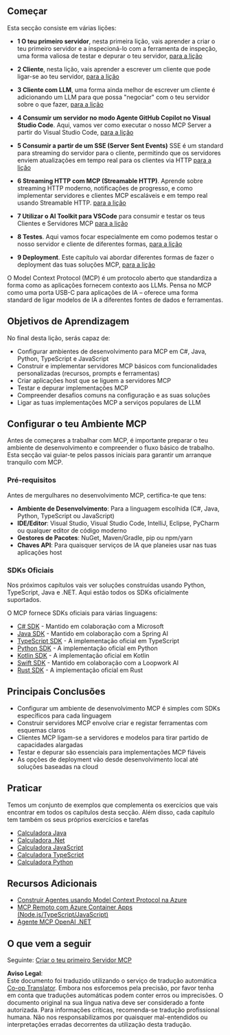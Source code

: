 <!--
CO_OP_TRANSLATOR_METADATA:
{
  "original_hash": "860935ff95d05b006d1d3323e8e3f9e8",
  "translation_date": "2025-07-13T17:15:01+00:00",
  "source_file": "03-GettingStarted/README.md",
  "language_code": "pt"
}
-->
## Começar  

Esta secção consiste em várias lições:

- **1 O teu primeiro servidor**, nesta primeira lição, vais aprender a criar o teu primeiro servidor e a inspecioná-lo com a ferramenta de inspeção, uma forma valiosa de testar e depurar o teu servidor, [para a lição](01-first-server/README.md)

- **2 Cliente**, nesta lição, vais aprender a escrever um cliente que pode ligar-se ao teu servidor, [para a lição](02-client/README.md)

- **3 Cliente com LLM**, uma forma ainda melhor de escrever um cliente é adicionando um LLM para que possa "negociar" com o teu servidor sobre o que fazer, [para a lição](03-llm-client/README.md)

- **4 Consumir um servidor no modo Agente GitHub Copilot no Visual Studio Code**. Aqui, vamos ver como executar o nosso MCP Server a partir do Visual Studio Code, [para a lição](04-vscode/README.md)

- **5 Consumir a partir de um SSE (Server Sent Events)** SSE é um standard para streaming do servidor para o cliente, permitindo que os servidores enviem atualizações em tempo real para os clientes via HTTP [para a lição](05-sse-server/README.md)

- **6 Streaming HTTP com MCP (Streamable HTTP)**. Aprende sobre streaming HTTP moderno, notificações de progresso, e como implementar servidores e clientes MCP escaláveis e em tempo real usando Streamable HTTP. [para a lição](06-http-streaming/README.md)

- **7 Utilizar o AI Toolkit para VSCode** para consumir e testar os teus Clientes e Servidores MCP [para a lição](07-aitk/README.md)

- **8 Testes**. Aqui vamos focar especialmente em como podemos testar o nosso servidor e cliente de diferentes formas, [para a lição](08-testing/README.md)

- **9 Deployment**. Este capítulo vai abordar diferentes formas de fazer o deployment das tuas soluções MCP, [para a lição](09-deployment/README.md)


O Model Context Protocol (MCP) é um protocolo aberto que standardiza a forma como as aplicações fornecem contexto aos LLMs. Pensa no MCP como uma porta USB-C para aplicações de IA – oferece uma forma standard de ligar modelos de IA a diferentes fontes de dados e ferramentas.

## Objetivos de Aprendizagem

No final desta lição, serás capaz de:

- Configurar ambientes de desenvolvimento para MCP em C#, Java, Python, TypeScript e JavaScript
- Construir e implementar servidores MCP básicos com funcionalidades personalizadas (recursos, prompts e ferramentas)
- Criar aplicações host que se liguem a servidores MCP
- Testar e depurar implementações MCP
- Compreender desafios comuns na configuração e as suas soluções
- Ligar as tuas implementações MCP a serviços populares de LLM

## Configurar o teu Ambiente MCP

Antes de começares a trabalhar com MCP, é importante preparar o teu ambiente de desenvolvimento e compreender o fluxo básico de trabalho. Esta secção vai guiar-te pelos passos iniciais para garantir um arranque tranquilo com MCP.

### Pré-requisitos

Antes de mergulhares no desenvolvimento MCP, certifica-te que tens:

- **Ambiente de Desenvolvimento**: Para a linguagem escolhida (C#, Java, Python, TypeScript ou JavaScript)
- **IDE/Editor**: Visual Studio, Visual Studio Code, IntelliJ, Eclipse, PyCharm ou qualquer editor de código moderno
- **Gestores de Pacotes**: NuGet, Maven/Gradle, pip ou npm/yarn
- **Chaves API**: Para quaisquer serviços de IA que planeies usar nas tuas aplicações host


### SDKs Oficiais

Nos próximos capítulos vais ver soluções construídas usando Python, TypeScript, Java e .NET. Aqui estão todos os SDKs oficialmente suportados.

O MCP fornece SDKs oficiais para várias linguagens:
- [C# SDK](https://github.com/modelcontextprotocol/csharp-sdk) - Mantido em colaboração com a Microsoft
- [Java SDK](https://github.com/modelcontextprotocol/java-sdk) - Mantido em colaboração com a Spring AI
- [TypeScript SDK](https://github.com/modelcontextprotocol/typescript-sdk) - A implementação oficial em TypeScript
- [Python SDK](https://github.com/modelcontextprotocol/python-sdk) - A implementação oficial em Python
- [Kotlin SDK](https://github.com/modelcontextprotocol/kotlin-sdk) - A implementação oficial em Kotlin
- [Swift SDK](https://github.com/modelcontextprotocol/swift-sdk) - Mantido em colaboração com a Loopwork AI
- [Rust SDK](https://github.com/modelcontextprotocol/rust-sdk) - A implementação oficial em Rust

## Principais Conclusões

- Configurar um ambiente de desenvolvimento MCP é simples com SDKs específicos para cada linguagem
- Construir servidores MCP envolve criar e registar ferramentas com esquemas claros
- Clientes MCP ligam-se a servidores e modelos para tirar partido de capacidades alargadas
- Testar e depurar são essenciais para implementações MCP fiáveis
- As opções de deployment vão desde desenvolvimento local até soluções baseadas na cloud

## Praticar

Temos um conjunto de exemplos que complementa os exercícios que vais encontrar em todos os capítulos desta secção. Além disso, cada capítulo tem também os seus próprios exercícios e tarefas

- [Calculadora Java](./samples/java/calculator/README.md)
- [Calculadora .Net](../../../03-GettingStarted/samples/csharp)
- [Calculadora JavaScript](./samples/javascript/README.md)
- [Calculadora TypeScript](./samples/typescript/README.md)
- [Calculadora Python](../../../03-GettingStarted/samples/python)

## Recursos Adicionais

- [Construir Agentes usando Model Context Protocol na Azure](https://learn.microsoft.com/azure/developer/ai/intro-agents-mcp)
- [MCP Remoto com Azure Container Apps (Node.js/TypeScript/JavaScript)](https://learn.microsoft.com/samples/azure-samples/mcp-container-ts/mcp-container-ts/)
- [Agente MCP OpenAI .NET](https://learn.microsoft.com/samples/azure-samples/openai-mcp-agent-dotnet/openai-mcp-agent-dotnet/)

## O que vem a seguir

Seguinte: [Criar o teu primeiro Servidor MCP](01-first-server/README.md)

**Aviso Legal**:  
Este documento foi traduzido utilizando o serviço de tradução automática [Co-op Translator](https://github.com/Azure/co-op-translator). Embora nos esforcemos pela precisão, por favor tenha em conta que traduções automáticas podem conter erros ou imprecisões. O documento original na sua língua nativa deve ser considerado a fonte autorizada. Para informações críticas, recomenda-se tradução profissional humana. Não nos responsabilizamos por quaisquer mal-entendidos ou interpretações erradas decorrentes da utilização desta tradução.